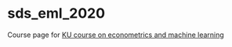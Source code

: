 # sds_eml_2020
Course page for [KU course on econometrics and machine learning](https://kurser.ku.dk/course/A%C3%98KK08400U)
